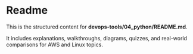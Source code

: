 # Readme

This is the structured content for **devops-tools/04_python/README.md**.

It includes explanations, walkthroughs, diagrams, quizzes, and real-world comparisons for AWS and Linux topics.